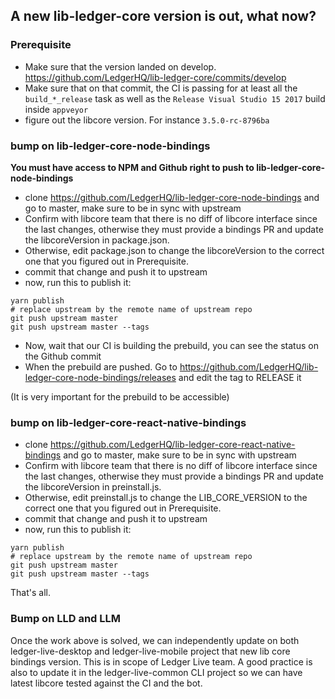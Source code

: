 ## A new lib-ledger-core version is out, what now?

### Prerequisite

- Make sure that the version landed on develop. https://github.com/LedgerHQ/lib-ledger-core/commits/develop
- Make sure that on that commit, the CI is passing for at least all the `build_*_release` task as well as the `Release Visual Studio 15 2017` build inside `appveyor`
- figure out the libcore version. For instance `3.5.0-rc-8796ba`

### bump on lib-ledger-core-node-bindings

**You must have access to NPM and Github right to push to lib-ledger-core-node-bindings**

- clone https://github.com/LedgerHQ/lib-ledger-core-node-bindings and go to master, make sure to be in sync with upstream
- Confirm with libcore team that there is no diff of libcore interface since the last changes, otherwise they must provide a bindings PR and update the libcoreVersion in package.json.
- Otherwise, edit package.json to change the libcoreVersion to the correct one that you figured out in Prerequisite.
- commit that change and push it to upstream
- now, run this to publish it:

```
yarn publish
# replace upstream by the remote name of upstream repo
git push upstream master
git push upstream master --tags
```

- Now, wait that our CI is building the prebuild, you can see the status on the Github commit
- When the prebuild are pushed. Go to https://github.com/LedgerHQ/lib-ledger-core-node-bindings/releases and edit the tag to RELEASE it

(It is very important for the prebuild to be accessible)

### bump on lib-ledger-core-react-native-bindings

- clone https://github.com/LedgerHQ/lib-ledger-core-react-native-bindings and go to master, make sure to be in sync with upstream
- Confirm with libcore team that there is no diff of libcore interface since the last changes, otherwise they must provide a bindings PR and update the libcoreVersion in preinstall.js.
- Otherwise, edit preinstall.js to change the LIB_CORE_VERSION to the correct one that you figured out in Prerequisite.
- commit that change and push it to upstream
- now, run this to publish it:

```
yarn publish
# replace upstream by the remote name of upstream repo
git push upstream master
git push upstream master --tags
```

That's all.

### Bump on LLD and LLM

Once the work above is solved, we can independently update on both ledger-live-desktop and ledger-live-mobile project that new lib core bindings version. This is in scope of Ledger Live team.
A good practice is also to update it in the ledger-live-common CLI project so we can have latest libcore tested against the CI and the bot.

